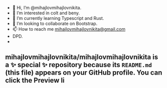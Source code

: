 - 👋 Hi, I’m @mihajlovmihajlovnikita.
- 👀 I’m interested in colt and beny.
- 🌱 I’m currently learning Typescript and Rust.
- 💞️ I’m looking to collaborate on Bootstrap.
- 📫 How to reach me mihajlovmihajlovnikita@gmail.com
- DPD.
- 
mihajlovmihajlovnikita/mihajlovmihajlovnikita is a ✨ special ✨ repository because its `README.md` (this file) appears on your GitHub profile.
You can click the Preview li
--
